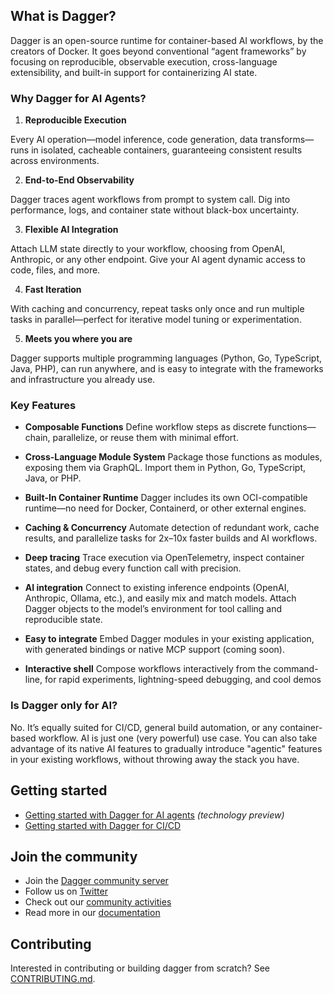 ## What is Dagger?

Dagger is an open-source runtime for container-based AI workflows, by the creators of Docker.
It goes beyond conventional “agent frameworks” by focusing on reproducible, observable execution, cross-language extensibility, and built-in support for containerizing AI state.

### Why Dagger for AI Agents?

1. **Reproducible Execution**

Every AI operation—model inference, code generation, data transforms—runs in isolated, cacheable containers, guaranteeing consistent results across environments.

2. **End-to-End Observability**

Dagger traces agent workflows from prompt to system call. Dig into performance, logs, and container state without black-box uncertainty.

3. **Flexible AI Integration**

Attach LLM state directly to your workflow, choosing from OpenAI, Anthropic, or any other endpoint.
Give your AI agent dynamic access to code, files, and more.

4. **Fast Iteration**

With caching and concurrency, repeat tasks only once and run multiple tasks in parallel—perfect for iterative model tuning or experimentation.

5. **Meets you where you are**

Dagger supports multiple programming languages (Python, Go, TypeScript, Java, PHP), can run anywhere, and is easy to integrate with the frameworks and infrastructure you already use.

### Key Features

- **Composable Functions**
  Define workflow steps as discrete functions—chain, parallelize, or reuse them with minimal effort.

- **Cross-Language Module System**
  Package those functions as modules, exposing them via GraphQL. Import them in Python, Go, TypeScript, Java, or PHP.

- **Built-In Container Runtime**
  Dagger includes its own OCI-compatible runtime—no need for Docker, Containerd, or other external engines.

- **Caching & Concurrency**
  Automate detection of redundant work, cache results, and parallelize tasks for 2x–10x faster builds and AI workflows.

- **Deep tracing**
  Trace execution via OpenTelemetry, inspect container states, and debug every function call with precision.

- **AI integration**
  Connect to existing inference endpoints (OpenAI, Anthropic, Ollama, etc.), and easily mix and match models.
  Attach Dagger objects to the model’s environment for tool calling and reproducible state.

- **Easy to integrate**
  Embed Dagger modules in your existing application, with generated bindings or native MCP support (coming soon).

- **Interactive shell**
  Compose workflows interactively from the command-line, for rapid experiments, lightning-speed debugging, and cool demos

### Is Dagger only for AI?

No. It’s equally suited for CI/CD, general build automation, or any container-based workflow. AI is just one (very powerful) use case.
You can also take advantage of its native AI features to gradually introduce "agentic" features in your existing workflows,
without throwing away the stack you have.

## Getting started

- [Getting started with Dagger for AI agents](./agents/README.md) *(technology preview)*
- [Getting started with Dagger for CI/CD](https://docs.dagger.io/quickstart)

## Join the community

* Join the [Dagger community server](https://discord.gg/ufnyBtc8uY)
* Follow us on [Twitter](https://twitter.com/dagger_io)
* Check out our [community activities](https://dagger.io/community)
* Read more in our [documentation](https://docs.dagger.io)

## Contributing

Interested in contributing or building dagger from scratch? See
[CONTRIBUTING.md](https://github.com/dagger/dagger/tree/main/CONTRIBUTING.md).

